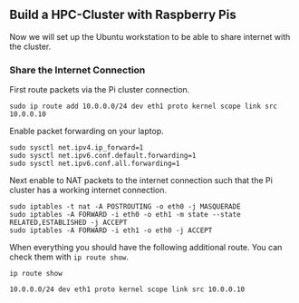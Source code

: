 ## Build a HPC-Cluster with Raspberry Pis

Now we will set up the Ubuntu workstation to be able to share internet with the cluster.

### Share the Internet Connection

First route packets via the Pi cluster connection.

```
sudo ip route add 10.0.0.0/24 dev eth1 proto kernel scope link src 10.0.0.10
```

Enable packet forwarding on your laptop.

```
sudo sysctl net.ipv4.ip_forward=1
sudo sysctl net.ipv6.conf.default.forwarding=1
sudo sysctl net.ipv6.conf.all.forwarding=1
```

Next enable to NAT packets to the internet connection such that the Pi cluster has a working internet connection.

```
sudo iptables -t nat -A POSTROUTING -o eth0 -j MASQUERADE
sudo iptables -A FORWARD -i eth0 -o eth1 -m state --state RELATED,ESTABLISHED -j ACCEPT
sudo iptables -A FORWARD -i eth1 -o eth0 -j ACCEPT
```

When everything you should have the following additional route. You can check them with `ip route show`.

```shellscript
ip route show

10.0.0.0/24 dev eth1 proto kernel scope link src 10.0.0.10
```

